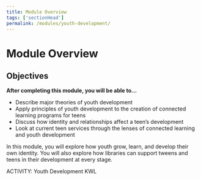```yaml
---
title: Module Overview 
tags: ['sectionHead']
permalink: /modules/youth-development/
---
```

# Module Overview

## Objectives
**After completing this module, you will be able to...**
* Describe major theories of youth development 
* Apply principles of youth development to the creation of connected learning programs for teens 
* Discuss how identity and relationships affect a teen’s development
* Look at current teen services through the lenses of connected learning and youth development

In this module, you will explore how youth grow, learn, and develop their own identity. You will also explore how libraries can support tweens and teens in their development at every stage.  

ACTIVITY: Youth Development KWL